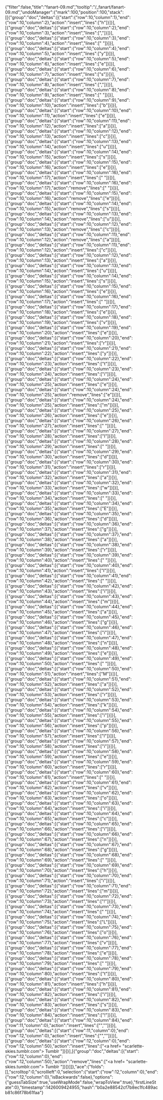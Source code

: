 {"filter":false,"title":"fanart-09.md","tooltip":"/_fanart/fanart-09.md","undoManager":{"mark":100,"position":100,"stack":[[{"group":"doc","deltas":[{"start":{"row":10,"column":1},"end":{"row":10,"column":2},"action":"insert","lines":["h"]}]}],[{"group":"doc","deltas":[{"start":{"row":10,"column":2},"end":{"row":10,"column":3},"action":"insert","lines":[","]}]}],[{"group":"doc","deltas":[{"start":{"row":10,"column":3},"end":{"row":10,"column":4},"action":"insert","lines":[" "]}]}],[{"group":"doc","deltas":[{"start":{"row":10,"column":4},"end":{"row":10,"column":5},"action":"insert","lines":["y"]}]}],[{"group":"doc","deltas":[{"start":{"row":10,"column":5},"end":{"row":10,"column":6},"action":"insert","lines":["e"]}]}],[{"group":"doc","deltas":[{"start":{"row":10,"column":6},"end":{"row":10,"column":7},"action":"insert","lines":["s"]}]}],[{"group":"doc","deltas":[{"start":{"row":10,"column":7},"end":{"row":10,"column":8},"action":"insert","lines":[","]}]}],[{"group":"doc","deltas":[{"start":{"row":10,"column":8},"end":{"row":10,"column":9},"action":"insert","lines":[" "]}]}],[{"group":"doc","deltas":[{"start":{"row":10,"column":9},"end":{"row":10,"column":10},"action":"insert","lines":["b"]}]}],[{"group":"doc","deltas":[{"start":{"row":10,"column":10},"end":{"row":10,"column":11},"action":"insert","lines":["e"]}]}],[{"group":"doc","deltas":[{"start":{"row":10,"column":11},"end":{"row":10,"column":12},"action":"insert","lines":["a"]}]}],[{"group":"doc","deltas":[{"start":{"row":10,"column":12},"end":{"row":10,"column":13},"action":"insert","lines":["c"]}]}],[{"group":"doc","deltas":[{"start":{"row":10,"column":13},"end":{"row":10,"column":14},"action":"insert","lines":["u"]}]}],[{"group":"doc","deltas":[{"start":{"row":10,"column":14},"end":{"row":10,"column":15},"action":"insert","lines":["s"]}]}],[{"group":"doc","deltas":[{"start":{"row":10,"column":15},"end":{"row":10,"column":16},"action":"insert","lines":["e"]}]}],[{"group":"doc","deltas":[{"start":{"row":10,"column":16},"end":{"row":10,"column":17},"action":"insert","lines":[" "]}]}],[{"group":"doc","deltas":[{"start":{"row":10,"column":16},"end":{"row":10,"column":17},"action":"remove","lines":[" "]}]}],[{"group":"doc","deltas":[{"start":{"row":10,"column":15},"end":{"row":10,"column":16},"action":"remove","lines":["e"]}]}],[{"group":"doc","deltas":[{"start":{"row":10,"column":14},"end":{"row":10,"column":15},"action":"remove","lines":["s"]}]}],[{"group":"doc","deltas":[{"start":{"row":10,"column":13},"end":{"row":10,"column":14},"action":"remove","lines":["u"]}]}],[{"group":"doc","deltas":[{"start":{"row":10,"column":12},"end":{"row":10,"column":13},"action":"remove","lines":["c"]}]}],[{"group":"doc","deltas":[{"start":{"row":10,"column":11},"end":{"row":10,"column":12},"action":"remove","lines":["a"]}]}],[{"group":"doc","deltas":[{"start":{"row":10,"column":11},"end":{"row":10,"column":12},"action":"insert","lines":["c"]}]}],[{"group":"doc","deltas":[{"start":{"row":10,"column":12},"end":{"row":10,"column":13},"action":"insert","lines":["a"]}]}],[{"group":"doc","deltas":[{"start":{"row":10,"column":13},"end":{"row":10,"column":14},"action":"insert","lines":["u"]}]}],[{"group":"doc","deltas":[{"start":{"row":10,"column":14},"end":{"row":10,"column":15},"action":"insert","lines":["s"]}]}],[{"group":"doc","deltas":[{"start":{"row":10,"column":15},"end":{"row":10,"column":16},"action":"insert","lines":["e"]}]}],[{"group":"doc","deltas":[{"start":{"row":10,"column":16},"end":{"row":10,"column":17},"action":"insert","lines":[" "]}]}],[{"group":"doc","deltas":[{"start":{"row":10,"column":17},"end":{"row":10,"column":18},"action":"insert","lines":["e"]}]}],[{"group":"doc","deltas":[{"start":{"row":10,"column":18},"end":{"row":10,"column":19},"action":"insert","lines":["v"]}]}],[{"group":"doc","deltas":[{"start":{"row":10,"column":19},"end":{"row":10,"column":20},"action":"insert","lines":["e"]}]}],[{"group":"doc","deltas":[{"start":{"row":10,"column":20},"end":{"row":10,"column":21},"action":"insert","lines":["r"]}]}],[{"group":"doc","deltas":[{"start":{"row":10,"column":21},"end":{"row":10,"column":22},"action":"insert","lines":["y"]}]}],[{"group":"doc","deltas":[{"start":{"row":10,"column":22},"end":{"row":10,"column":23},"action":"insert","lines":["t"]}]}],[{"group":"doc","deltas":[{"start":{"row":10,"column":23},"end":{"row":10,"column":24},"action":"insert","lines":["i"]}]}],[{"group":"doc","deltas":[{"start":{"row":10,"column":24},"end":{"row":10,"column":25},"action":"insert","lines":["e"]}]}],[{"group":"doc","deltas":[{"start":{"row":10,"column":24},"end":{"row":10,"column":25},"action":"remove","lines":["e"]}]}],[{"group":"doc","deltas":[{"start":{"row":10,"column":24},"end":{"row":10,"column":25},"action":"insert","lines":["m"]}]}],[{"group":"doc","deltas":[{"start":{"row":10,"column":25},"end":{"row":10,"column":26},"action":"insert","lines":["e"]}]}],[{"group":"doc","deltas":[{"start":{"row":10,"column":26},"end":{"row":10,"column":27},"action":"insert","lines":[" "]}]}],[{"group":"doc","deltas":[{"start":{"row":10,"column":27},"end":{"row":10,"column":28},"action":"insert","lines":["I"]}]}],[{"group":"doc","deltas":[{"start":{"row":10,"column":28},"end":{"row":10,"column":29},"action":"insert","lines":[" "]}]}],[{"group":"doc","deltas":[{"start":{"row":10,"column":29},"end":{"row":10,"column":30},"action":"insert","lines":["d"]}]}],[{"group":"doc","deltas":[{"start":{"row":10,"column":30},"end":{"row":10,"column":31},"action":"insert","lines":["r"]}]}],[{"group":"doc","deltas":[{"start":{"row":10,"column":31},"end":{"row":10,"column":32},"action":"insert","lines":["a"]}]}],[{"group":"doc","deltas":[{"start":{"row":10,"column":32},"end":{"row":10,"column":33},"action":"insert","lines":["w"]}]}],[{"group":"doc","deltas":[{"start":{"row":10,"column":33},"end":{"row":10,"column":34},"action":"insert","lines":[" "]}]}],[{"group":"doc","deltas":[{"start":{"row":10,"column":34},"end":{"row":10,"column":35},"action":"insert","lines":["E"]}]}],[{"group":"doc","deltas":[{"start":{"row":10,"column":35},"end":{"row":10,"column":36},"action":"insert","lines":["d"]}]}],[{"group":"doc","deltas":[{"start":{"row":10,"column":36},"end":{"row":10,"column":37},"action":"insert","lines":["g"]}]}],[{"group":"doc","deltas":[{"start":{"row":10,"column":37},"end":{"row":10,"column":38},"action":"insert","lines":["a"]}]}],[{"group":"doc","deltas":[{"start":{"row":10,"column":38},"end":{"row":10,"column":39},"action":"insert","lines":["r"]}]}],[{"group":"doc","deltas":[{"start":{"row":10,"column":39},"end":{"row":10,"column":40},"action":"insert","lines":[" "]}]}],[{"group":"doc","deltas":[{"start":{"row":10,"column":40},"end":{"row":10,"column":41},"action":"insert","lines":["I"]}]}],[{"group":"doc","deltas":[{"start":{"row":10,"column":41},"end":{"row":10,"column":42},"action":"insert","lines":[" "]}]}],[{"group":"doc","deltas":[{"start":{"row":10,"column":42},"end":{"row":10,"column":43},"action":"insert","lines":["i"]}]}],[{"group":"doc","deltas":[{"start":{"row":10,"column":43},"end":{"row":10,"column":44},"action":"insert","lines":["m"]}]}],[{"group":"doc","deltas":[{"start":{"row":10,"column":44},"end":{"row":10,"column":45},"action":"insert","lines":["a"]}]}],[{"group":"doc","deltas":[{"start":{"row":10,"column":45},"end":{"row":10,"column":46},"action":"insert","lines":["g"]}]}],[{"group":"doc","deltas":[{"start":{"row":10,"column":46},"end":{"row":10,"column":47},"action":"insert","lines":["i"]}]}],[{"group":"doc","deltas":[{"start":{"row":10,"column":47},"end":{"row":10,"column":48},"action":"insert","lines":["n"]}]}],[{"group":"doc","deltas":[{"start":{"row":10,"column":48},"end":{"row":10,"column":49},"action":"insert","lines":["e"]}]}],[{"group":"doc","deltas":[{"start":{"row":10,"column":49},"end":{"row":10,"column":50},"action":"insert","lines":[" "]}]}],[{"group":"doc","deltas":[{"start":{"row":10,"column":50},"end":{"row":10,"column":51},"action":"insert","lines":["M"]}]}],[{"group":"doc","deltas":[{"start":{"row":10,"column":51},"end":{"row":10,"column":52},"action":"insert","lines":["a"]}]}],[{"group":"doc","deltas":[{"start":{"row":10,"column":52},"end":{"row":10,"column":53},"action":"insert","lines":["r"]}]}],[{"group":"doc","deltas":[{"start":{"row":10,"column":53},"end":{"row":10,"column":54},"action":"insert","lines":["k"]}]}],[{"group":"doc","deltas":[{"start":{"row":10,"column":54},"end":{"row":10,"column":55},"action":"insert","lines":["i"]}]}],[{"group":"doc","deltas":[{"start":{"row":10,"column":55},"end":{"row":10,"column":56},"action":"insert","lines":["p"]}]}],[{"group":"doc","deltas":[{"start":{"row":10,"column":56},"end":{"row":10,"column":57},"action":"insert","lines":["l"]}]}],[{"group":"doc","deltas":[{"start":{"row":10,"column":57},"end":{"row":10,"column":58},"action":"insert","lines":["i"]}]}],[{"group":"doc","deltas":[{"start":{"row":10,"column":58},"end":{"row":10,"column":59},"action":"insert","lines":["e"]}]}],[{"group":"doc","deltas":[{"start":{"row":10,"column":59},"end":{"row":10,"column":60},"action":"insert","lines":["r"]}]}],[{"group":"doc","deltas":[{"start":{"row":10,"column":60},"end":{"row":10,"column":61},"action":"insert","lines":[" "]}]}],[{"group":"doc","deltas":[{"start":{"row":10,"column":61},"end":{"row":10,"column":62},"action":"insert","lines":["v"]}]}],[{"group":"doc","deltas":[{"start":{"row":10,"column":62},"end":{"row":10,"column":63},"action":"insert","lines":["o"]}]}],[{"group":"doc","deltas":[{"start":{"row":10,"column":63},"end":{"row":10,"column":64},"action":"insert","lines":["i"]}]}],[{"group":"doc","deltas":[{"start":{"row":10,"column":64},"end":{"row":10,"column":65},"action":"insert","lines":["c"]}]}],[{"group":"doc","deltas":[{"start":{"row":10,"column":65},"end":{"row":10,"column":66},"action":"insert","lines":["i"]}]}],[{"group":"doc","deltas":[{"start":{"row":10,"column":66},"end":{"row":10,"column":67},"action":"insert","lines":["n"]}]}],[{"group":"doc","deltas":[{"start":{"row":10,"column":67},"end":{"row":10,"column":68},"action":"insert","lines":["g"]}]}],[{"group":"doc","deltas":[{"start":{"row":10,"column":68},"end":{"row":10,"column":69},"action":"insert","lines":[" "]}]}],[{"group":"doc","deltas":[{"start":{"row":10,"column":69},"end":{"row":10,"column":70},"action":"insert","lines":["h"]}]}],[{"group":"doc","deltas":[{"start":{"row":10,"column":70},"end":{"row":10,"column":71},"action":"insert","lines":["i"]}]}],[{"group":"doc","deltas":[{"start":{"row":10,"column":71},"end":{"row":10,"column":72},"action":"insert","lines":["m"]}]}],[{"group":"doc","deltas":[{"start":{"row":10,"column":72},"end":{"row":10,"column":73},"action":"insert","lines":["!"]}]}],[{"group":"doc","deltas":[{"start":{"row":10,"column":73},"end":{"row":10,"column":74},"action":"insert","lines":[" "]}]}],[{"group":"doc","deltas":[{"start":{"row":10,"column":74},"end":{"row":10,"column":75},"action":"insert","lines":["L"]}]}],[{"group":"doc","deltas":[{"start":{"row":10,"column":75},"end":{"row":10,"column":76},"action":"insert","lines":["o"]}]}],[{"group":"doc","deltas":[{"start":{"row":10,"column":76},"end":{"row":10,"column":77},"action":"insert","lines":["v"]}]}],[{"group":"doc","deltas":[{"start":{"row":10,"column":77},"end":{"row":10,"column":78},"action":"insert","lines":["e"]}]}],[{"group":"doc","deltas":[{"start":{"row":10,"column":78},"end":{"row":10,"column":79},"action":"insert","lines":[" "]}]}],[{"group":"doc","deltas":[{"start":{"row":10,"column":79},"end":{"row":10,"column":80},"action":"insert","lines":["t"]}]}],[{"group":"doc","deltas":[{"start":{"row":10,"column":80},"end":{"row":10,"column":81},"action":"insert","lines":["h"]}]}],[{"group":"doc","deltas":[{"start":{"row":10,"column":81},"end":{"row":10,"column":82},"action":"insert","lines":["i"]}]}],[{"group":"doc","deltas":[{"start":{"row":10,"column":82},"end":{"row":10,"column":83},"action":"insert","lines":["s"]}]}],[{"group":"doc","deltas":[{"start":{"row":10,"column":83},"end":{"row":10,"column":84},"action":"insert","lines":["!"]}]}],[{"group":"doc","deltas":[{"start":{"row":10,"column":84},"end":{"row":11,"column":0},"action":"insert","lines":["",""]}]}],[{"group":"doc","deltas":[{"start":{"row":11,"column":0},"end":{"row":12,"column":0},"action":"insert","lines":["",""]}]}],[{"group":"doc","deltas":[{"start":{"row":12,"column":0},"end":{"row":12,"column":50},"action":"insert","lines":["<a href= \"scarlette-skies.tumblr.com\"> Tumblr </a>"]}]}],[{"group":"doc","deltas":[{"start":{"row":12,"column":0},"end":{"row":12,"column":50},"action":"remove","lines":["<a href= \"scarlette-skies.tumblr.com\"> Tumblr </a>"]}]}]]},"ace":{"folds":[],"scrolltop":0,"scrollleft":0,"selection":{"start":{"row":12,"column":0},"end":{"row":12,"column":0},"isBackwards":false},"options":{"guessTabSize":true,"useWrapMode":false,"wrapToView":true},"firstLineState":0},"timestamp":1426009424955,"hash":"b0a2e88542cf7b8ec1fc489acb81c86f78b61faa"}